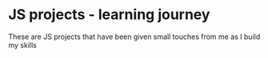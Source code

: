 # JS projects - learning journey
 These are JS projects that have been given small touches from me as I build my skills
